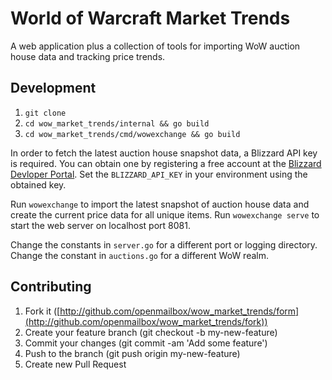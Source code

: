 # World of Warcraft Market Trends
A web application plus a collection of tools for importing WoW auction house data and tracking price trends.
## Development
1. `git clone`
2. `cd wow_market_trends/internal && go build`
3. `cd wow_market_trends/cmd/wowexchange && go build`

In order to fetch the latest auction house snapshot data, a Blizzard API key is required. You can obtain one by registering a free account at the [Blizzard Devloper Portal](https://dev.battle.net/). Set the `BLIZZARD_API_KEY` in your environment using the obtained key.

Run `wowexchange` to import the latest snapshot of auction house data and create the current price data for all unique items. Run `wowexchange serve` to start the web server on localhost port 8081. 

Change the constants in `server.go` for a different port or logging directory. Change the constant in `auctions.go` for a different WoW realm.

## Contributing
1. Fork it ([http://github.com/openmailbox/wow_market_trends/form](http://github.com/openmailbox/wow_market_trends/fork))
2. Create your feature branch (git checkout -b my-new-feature)
3. Commit your changes (git commit -am 'Add some feature')
4. Push to the branch (git push origin my-new-feature)
5. Create new Pull Request
